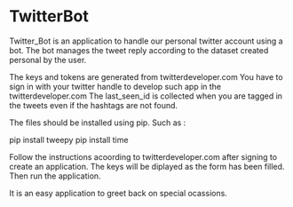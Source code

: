# TwitterBot
Twitter_Bot is an application to handle our personal twitter account using a bot. The bot manages the tweet reply according to the dataset created personal by the user.

The keys and tokens are generated from twitterdeveloper.com
You have to sign in with your twitter handle to develop such app in the twitterdeveloper.com
The last_seen_id is collected when you are tagged in the tweets even if the hashtags are not found.

The files should be installed using pip.
Such as : 

pip install tweepy
pip install time

Follow the instructions acoording to twitterdeveloper.com after signing to create an application.
The keys will be diplayed as the form has been filled.
Then run the application.

It is an easy application to greet back on special ocassions.
